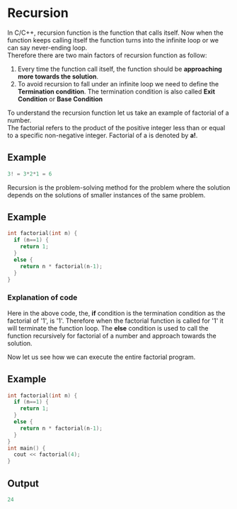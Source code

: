 # Recursion   

In C/C++, recursion function is the function that calls itself. Now when the function keeps calling itself the function turns into the infinite loop or we can say never-ending loop.  
Therefore there are two main factors of recursion function as follow:

1. Every time the function call itself, the function should be **approaching more towards the solution**.  
2. To avoid recursion to fall under an infinite loop we need to define the **Termination condition**. The termination condition is also called **Exit Condition** or **Base Condition** 

To understand the recursion function let us take an example of factorial of a number.  
The factorial refers to the product of the positive integer less than or equal to a specific non-negative integer. Factorial of a is denoted by **a!**.  

## Example

```c++
3! = 3*2*1 = 6
```
Recursion is the problem-solving method for the problem where the solution depends on the solutions of smaller instances of the same problem.  

## Example 

```c++
int factorial(int n) {
  if (n==1) {
    return 1;
  }
  else {
    return n * factorial(n-1);
  }
}
```  

### Explanation of code  

Here in the above code, the, **if** condition is the termination condition as the factorial of '1', is '1'. Therefore when the factorial function is called for '1' it will terminate the function loop. The **else** condition is used to call the function recursively for factorial of a number and approach towards the solution.  

Now let us see how we can execute the entire factorial program.  

## Example  

```c++
int factorial(int n) {
  if (n==1) {
    return 1;
  }
  else {
    return n * factorial(n-1);
  }
}
int main() {
  cout << factorial(4);
}
```
## Output  

```c++
24
```

